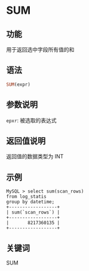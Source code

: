 
# SUM

## 功能

用于返回选中字段所有值的和

## 语法

```Haskell
SUM(expr)
```

## 参数说明

`epxr`: 被选取的表达式

## 返回值说明

返回值的数据类型为 INT

## 示例

```plain text
MySQL > select sum(scan_rows)
from log_statis
group by datetime;
+------------------+
| sum(`scan_rows`) |
+------------------+
|       8217360135 |
+------------------+
```

## 关键词

SUM
